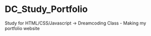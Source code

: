 # DC_Study_Portfolio
Study for HTML/CSS/Javascript -> Dreamcoding Class - Making my portfolio website

